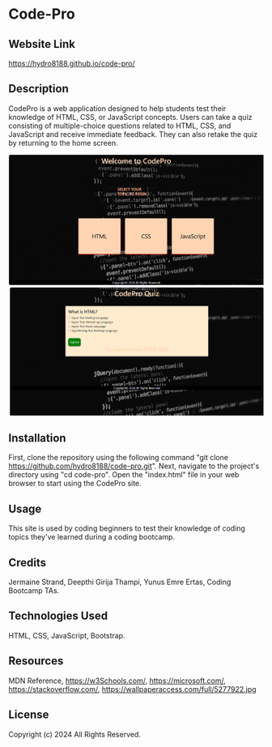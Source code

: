 # Code-Pro

## Website Link

https://hydro8188.github.io/code-pro/

## Description

CodePro is a web application designed to help students test their knowledge of HTML, CSS, or JavaScript concepts. Users can take a quiz consisting of multiple-choice questions related to HTML, CSS, and JavaScript and receive immediate feedback. They can also retake the quiz by returning to the home screen.

![CodePro](/assets/images/image-1.png)
![CodePro Quiz Page](/assets/images/image-2.png)

## Installation

First, clone the repository using the following command "git clone https://github.com/hydro8188/code-pro.git". Next, navigate to the project's directory using "cd code-pro". Open the "index.html" file in your web browser to start using the CodePro site.

## Usage

This site is used by coding beginners to test their knowledge of coding topics they've learned during a coding bootcamp.

## Credits

Jermaine Strand, Deepthi Girija Thampi, Yunus Emre Ertas, Coding Bootcamp TAs.

## Technologies Used

HTML, CSS, JavaScript, Bootstrap.

## Resources

MDN Reference, https://w3Schools.com/, https://microsoft.com/, https://stackoverflow.com/, https://wallpaperaccess.com/full/5277922.jpg

## License

Copyright (c) 2024 All Rights Reserved.
